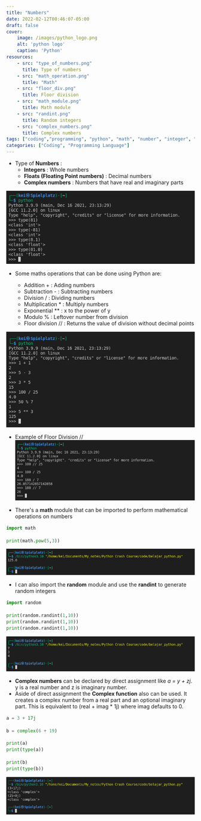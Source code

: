 ```yaml
---
title: "Numbers"
date: 2022-02-12T00:46:07-05:00
draft: false
cover:
    image: /images/python_logo.png
    alt: 'python logo'
    caption: 'Python'
resources:
    - src: "type_of_numbers.png"
      title: Type of numbers
    - src: "math_operation.png"
      title: "Math"
    - src: "floor_div.png"
      title: Floor division
    - src: "math_module.png"
      title: Math module
    - src: "randint.png"
      title: Random integers
    - src: "complex_numbers.png"
      title: Complex numbers
tags: ["coding","programming", "python", "math", "number", "integer", "float", "complex number"]
categories: ["Coding", "Programming Language"]
---
```


- Type of __Numbers__ :
	- __Integers__  :  Whole numbers
	- __Floats (Floating Point numbers)__ : Decimal numbers		
  - __Complex numbers__  : Numbers that have real and imaginary parts

![Type of numbers](type_of_numbers.png)

- Some maths operations that can be done using Python are:
	
  -  Addition +   :  Adding numbers
	-  Subtraction -  :  Subtracting numbers
	-  Division /  :  Dividing numbers
	-  Multiplication *  :   Multiply numbers
	-  Exponential **  :  x to the power of y 
	-  Modulo %  :  Leftover number from division
	-  Floor division //  :  Returns the value of division without decimal points

![Math operation](math_operation.png)


- Example of Floor Division //
![Floor division](floor_div.png)

- There's a __math__ module that can be imported to perform mathematical operations on numbers

```python
import math

print(math.pow(5,3))
```

![Math module](math_module.png)

- I can also import the __random__ module and use the __randint__ to generate random integers

```python
import random

print(random.randint(1,10))
print(random.randint(1,10))
print(random.randint(1,10))
```

![Random integers](randint.png)

- __Complex numbers__ can be declared by direct assignment like *a = y + zj*. 
   y is a real number and z is imaginary number.
- Aside of direct assignment the __Complex function__ also can be used. It creates a complex number from a real part and an optional imaginary part. 
   This is equivalent to (real + imag * 1j) where imag defaults to 0.


```python
a = 3 + 17j

b = complex(6 + 19)

print(a)
print(type(a))

print(b)
print(type(b))
```

![Complex numbers](complex_numbers.png)

